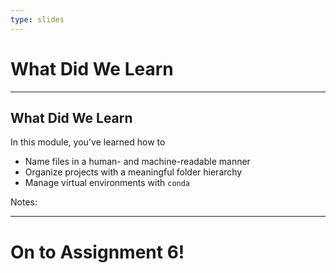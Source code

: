 ```yaml
---
type: slides
---
```


# What Did We Learn

---

## What Did We Learn

In this module, you've learned how to

- Name files in a human- and machine-readable manner
- Organize projects with a meaningful folder hierarchy
- Manage virtual environments with `conda`

Notes:



---

# On to Assignment 6!